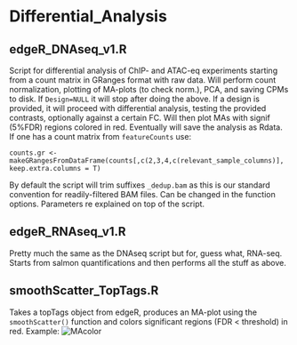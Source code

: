 # Differential_Analysis

## edgeR_DNAseq_v1.R
Script for differential analysis of ChIP- and ATAC-eq experiments starting from a count matrix in GRanges format with raw data.
Will perform count normalization, plotting of MA-plots (to check norm.), PCA, and saving CPMs to disk.
If `Design=NULL` it will stop after doing the above. If a design is provided, it will proceed with differential analysis,
testing the provided contrasts, optionally against a certain FC. Will then plot MAs with signif (5%FDR) regions colored in red.
Eventually will save the analysis as Rdata.
If one has a count matrix from `featureCounts` use:

`counts.gr <- makeGRangesFromDataFrame(counts[,c(2,3,4,c(relevant_sample_columns)], keep.extra.columns = T)`

By default the script will trim suffixes `_dedup.bam` as this is our standard convention for readily-filtered BAM files.
Can be changed in the function options. Parameters re explained on top of the script.

## edgeR_RNAseq_v1.R
Pretty much the same as the DNAseq script but for, guess what, RNA-seq. Starts from salmon quantifications and then performs all the stuff as above.

## smoothScatter_TopTags.R
Takes a topTags object from edgeR, produces an MA-plot using the `smoothScatter()` function and colors significant regions (FDR < threshold) in red.
Example:
![MAcolor](https://i.ibb.co/ccDytB7/Screen-Shot-2019-05-29-at-19-31-33.png)




